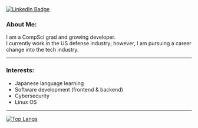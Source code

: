 <!--
### Hi there 👋
**SBBradley/SBBradley** is a ✨ _special_ ✨ repository because its `README.md` (this file) appears on your GitHub profile.
Here are some ideas to get you started:
- 🔭 I’m currently working on ...
- 🌱 I’m currently learning ...
- 👯 I’m looking to collaborate on ... 
- 🤔 I’m looking for help with ...
- 💬 Ask me about ...
- 📫 How to reach me: ...
- 😄 Pronouns: ...
- ⚡ Fun fact: ...
-->

<div id="mainDiv" align="left">
<div id="badge">
  <a href="https://www.linkedin.com/in/sbbradley/">
    <img src="https://img.shields.io/badge/LinkedIn-blue?style=for-the-badge&logo=linkedin&logoColor=white" alt="LinkedIn Badge"/>
  </a>
</div>

### About Me:
I am a CompSci grad and growing developer. <br>
I currently work in the US defense industry; however, I am pursuing a career change into the tech industry.

---
### Interests:
- Japanese language learning
- Software development (frontend & backend)
- Cybersecurity
- Linux OS

--- 
[![Top Langs](https://github-readme-stats.vercel.app/api/top-langs/?username=SBBradley&layout=compact&theme=default)](https://github.com/anuraghazra/github-readme-stats)
</div>
